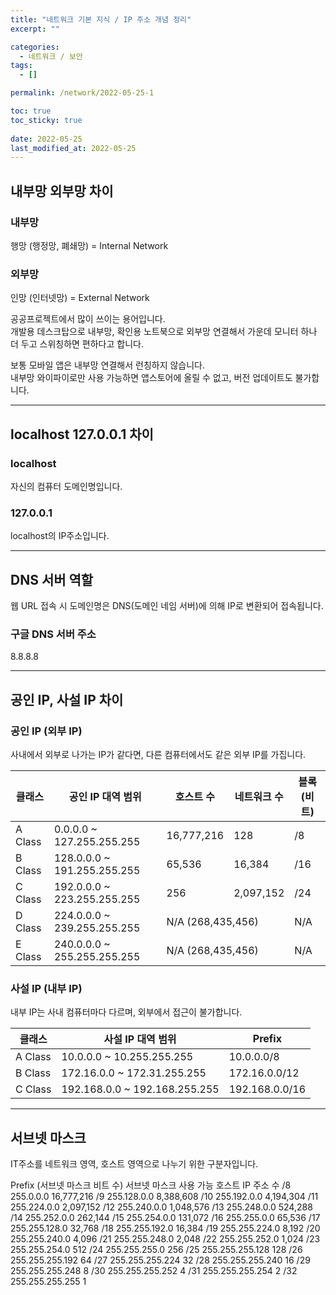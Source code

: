 ```yaml
---
title: "네트워크 기본 지식 / IP 주소 개념 정리"
excerpt: ""

categories:
  - 네트워크 / 보안
tags:
  - []

permalink: /network/2022-05-25-1

toc: true
toc_sticky: true
 
date: 2022-05-25
last_modified_at: 2022-05-25
---
```


## 내부망 외부망 차이

### 내부망
행망 (행정망, 폐쇄망) = Internal Network

### 외부망
인망 (인터넷망) = External Network

공공프로젝트에서 많이 쓰이는 용어입니다.  
개발용 데스크탑으로 내부망, 확인용 노트북으로 외부망 연결해서 가운데 모니터 하나 더 두고 스위칭하면 편하다고 합니다.

보통 모바일 앱은 내부망 연결해서 런칭하지 않습니다.  
내부망 와이파이로만 사용 가능하면 앱스토어에 올릴 수 없고, 버전 업데이트도 불가합니다.

---

## localhost 127.0.0.1 차이

### localhost
자신의 컴퓨터 도메인명입니다.

### 127.0.0.1
localhost의 IP주소입니다.

---

## DNS 서버 역할

웹 URL 접속 시 도메인명은 DNS(도메인 네임 서버)에 의해 IP로 변환되어 접속됩니다.

### 구글 DNS 서버 주소
8.8.8.8

---

## 공인 IP, 사설 IP 차이

### 공인 IP (외부 IP)
사내에서 외부로 나가는 IP가 같다면, 다른 컴퓨터에서도 같은 외부 IP를 가집니다.
<table>
  <thead>
    <tr>
      <th>클래스</th>
      <th>공인 IP 대역 범위</th>
      <th>호스트 수</th>
      <th>네트워크 수</th>
      <th>블록 (비트)</th>
    </tr>
  </thead>
  <tbody>
    <tr>
      <td>A Class</td>
      <td>0.0.0.0 ~ 127.255.255.255</td>
      <td>16,777,216</td>
      <td>128</td>
      <td>/8</td>
    </tr>
    <tr>
      <td>B Class</td>
      <td>128.0.0.0 ~ 191.255.255.255</td>
      <td>65,536</td>
      <td>16,384</td>
      <td>/16</td>
    </tr>
    <tr>
      <td>C Class</td>
      <td>192.0.0.0 ~ 223.255.255.255</td>
      <td>256</td>
      <td>2,097,152</td>
      <td>/24</td>
    </tr>
    <tr>
      <td>D Class</td>
      <td>224.0.0.0 ~ 239.255.255.255</td>
      <td colspan="2">N/A (268,435,456)</td>
      <td>N/A</td>
    </tr>
    <tr>
      <td>E Class</td>
      <td>240.0.0.0 ~ 255.255.255.255</td>
      <td colspan="2">N/A (268,435,456)</td>
      <td>N/A</td>
    </tr>
  </tbody>
</table>

### 사설 IP (내부 IP)
내부 IP는 사내 컴퓨터마다 다르며, 외부에서 접근이 불가합니다.
<table>
  <thead>
    <tr>
      <th>클래스</th>
      <th>사설 IP 대역 범위</th>
      <th>Prefix</th>
    </tr>
  </thead>
  <tbody>
    <tr>
      <td>A Class</td>
      <td>10.0.0.0 ~ 10.255.255.255</td>
      <td>10.0.0.0/8</td>
    </tr>
    <tr>
      <td>B Class</td>
      <td>172.16.0.0 ~ 172.31.255.255</td>
      <td>172.16.0.0/12</td>
    </tr>
    <tr>
      <td>C Class</td>
      <td>192.168.0.0 ~ 192.168.255.255</td>
      <td>192.168.0.0/16</td>
    </tr>
  </tbody>
</table>


---

## 서브넷 마스크

IT주소를 네트워크 영역, 호스트 영역으로 나누기 위한 구분자입니다.

Prefix (서브넷 마스크 비트 수)	서브넷 마스크	사용 가능 호스트 IP 주소 수
/8	255.0.0.0	16,777,216
/9	255.128.0.0	8,388,608
/10	255.192.0.0	4,194,304
/11	255.224.0.0	2,097,152
/12	255.240.0.0	1,048,576
/13	255.248.0.0	524,288
/14	255.252.0.0	262,144
/15	255.254.0.0	131,072
/16	255.255.0.0	65,536
/17	255.255.128.0	32,768
/18	255.255.192.0	16,384
/19	255.255.224.0	8,192
/20	255.255.240.0	4,096
/21	255.255.248.0	2,048
/22	255.255.252.0	1,024
/23	255.255.254.0	512
/24	255.255.255.0	256
/25	255.255.255.128	128
/26	255.255.255.192	64
/27	255.255.255.224	32
/28	255.255.255.240	16
/29	255.255.255.248	8
/30	255.255.255.252	4
/31	255.255.255.254	2
/32	255.255.255.255	1